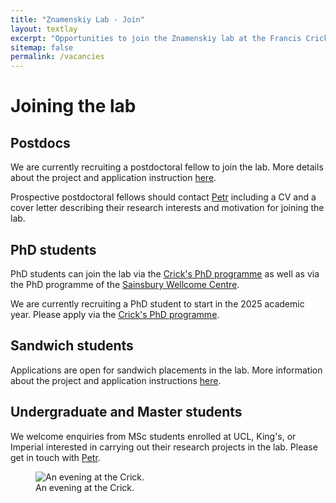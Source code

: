 ```yaml
---
title: "Znamenskiy Lab - Join"
layout: textlay
excerpt: "Opportunities to join the Znamenskiy lab at the Francis Crick Institute"
sitemap: false
permalink: /vacancies
---
```


# Joining the lab

## Postdocs

We are currently recruiting a postdoctoral fellow to join the lab. More details about the project and application instruction [here](https://www.crick.ac.uk/careers-study/vacancies/2024-09-16-postdoctoral-fellow-p-znamenskiy-lab).

Prospective postdoctoral fellows should contact <a href="{{ site.url }}{{ site.baseurl }}/contact">Petr</a>
including a CV and a cover letter describing their research interests and motivation for joining the lab.

## PhD students

PhD students can join the lab via the [Crick's PhD programme](https://www.crick.ac.uk/careers-study/students/phd-students)
as well as via the PhD programme of the [Sainsbury Wellcome Centre](https://www.sainsburywellcome.org/web/content/phd-programme).

We are currently recruiting a PhD student to start in the 2025 academic year. Please apply via the [Crick's PhD programme](https://www.crick.ac.uk/careers-study/students/phd-students).

## Sandwich students

Applications are open for sandwich placements in the lab. More information about the project and application instructions [here](https://www.crick.ac.uk/careers-study/vacancies/2024-09-09-representation-of-visual-space-in-freely-moving-animals).

## Undergraduate and Master students

We welcome enquiries from MSc students enrolled at UCL, King's, or Imperial
interested in carrying out their research projects in the lab. Please get in
touch with <a href="{{ site.url }}{{ site.baseurl }}/contact">Petr</a>.

<figure class="figure text-center">
<img src="{{ site.url }}{{ site.baseurl }}/images/carousel/crick_photo.jpg" class="img-thumbnail w-100" alt="An evening at the Crick.">
<figcaption class="figure-caption">An evening at the Crick.</figcaption>
</figure>
